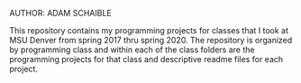 AUTHOR: ADAM SCHAIBLE

This repository contains my programming projects for classes that I took at MSU Denver from spring 2017 thru spring 2020. The repository is organized by programming class and within each of the class folders are the programming projects for that class and descriptive readme files for each project.
